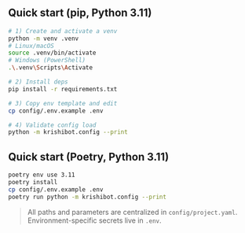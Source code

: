 
## Quick start (pip, Python 3.11)
```bash
# 1) Create and activate a venv
python -m venv .venv
# Linux/macOS
source .venv/bin/activate
# Windows (PowerShell)
.\.venv\Scripts\Activate

# 2) Install deps
pip install -r requirements.txt

# 3) Copy env template and edit
cp config/.env.example .env

# 4) Validate config load
python -m krishibot.config --print
```

## Quick start (Poetry, Python 3.11)
```bash
poetry env use 3.11
poetry install
cp config/.env.example .env
poetry run python -m krishibot.config --print
```

> All paths and parameters are centralized in `config/project.yaml`. Environment-specific secrets live in `.env`.

